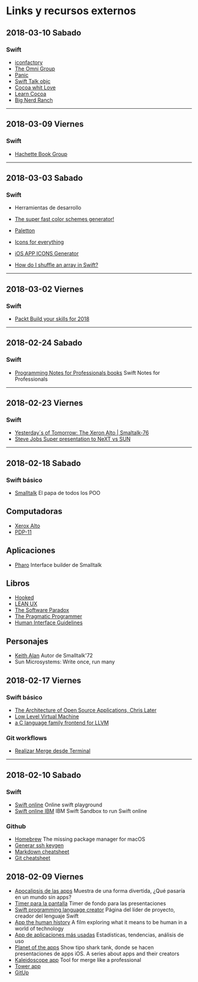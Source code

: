 # Links y recursos externos

## 2018-03-10 Sabado

### Swift
- [iconfactory](https://blog.iconfactory.com)
- [The Omni Group](https://www.omnigroup.com)
- [ Panic](https://panic.com)
- [Swift Talk objc](https://www.objc.io/issues/)
- [Cocoa whit Love](https://www.cocoawithlove.com)
- [Learn Cocoa](http://cocoadevcentral.com)
- [Big Nerd Ranch](https://www.bignerdranch.com)

---


## 2018-03-09 Viernes

### Swift
- [Hachette Book Group](https://www.hachettebookgroup.com/titles/sabine-hossenfelder/lost-in-math/9780465094264/)

---


## 2018-03-03 Sabado

### Swift
  - Herramientas de desarrollo
- [The super fast color schemes generator!](https://coolors.co)
- [Paletton](http://paletton.com/#uid=1000u0kllllaFw0g0qFqFg0w0aF)
- [Icons for everything](https://thenounproject.com)
- [iOS APP ICONS Generator](https://github.com/smallmuou/ios-icon-generator)

- [How do I shuffle an array in Swift?](https://stackoverflow.com/questions/24026510/how-do-i-shuffle-an-array-in-swift)

---

## 2018-03-02 Viernes

### Swift
- [Packt Build your skills for 2018](https://www.packtpub.com)

---

## 2018-02-24 Sabado

### Swift
- [Programming Notes for Professionals books](Goalkicker.com) Swift Notes for Professionals

---

## 2018-02-23 Viernes

### Swift
- [Yesterday´s of Tomorrow: The Xeron Alto | Smaltalk-76](https://www.youtube.com/watch?v=NqKyHEJe9_w)
- [Steve Jobs Super presentation to NeXT vs SUN](https://www.youtube.com/watch?v=oc40mLKRx7g)

---

## 2018-02-18 Sabado

### Swift básico

- [Smalltalk](https://es.wikipedia.org/wiki/Smalltalk) El papa de todos los POO

## Computadoras
- [Xerox Alto](https://es.wikipedia.org/wiki/Xerox_Alto)
- [PDP-11](https://es.wikipedia.org/wiki/PDP-11)

## Aplicaciones
- [Pharo](https://pharo.org) Interface builder de Smalltalk

## Libros
- [Hooked](https://itunes.apple.com/mx/book/hooked/id922743888?mt=11)
- [LEAN UX](https://itunes.apple.com/us/book/lean-ux/id1153810025?l=es&mt=11)
- [The Software Paradox](https://itunes.apple.com/us/book/the-software-paradox/id1017452895?mt=11)
- [The Pragmatic Programmer](https://www.nceclusters.no/globalassets/filer/nce/diverse/the-pragmatic-programmer.pdf)
- [Human Interface Guidelines](https://developer.apple.com/ios/human-interface-guidelines/overview/themes/)

## Personajes
- [Keith Alan](https://en.wikipedia.org/wiki/Alan_Keith) Autor de Smalltalk'72
- Sun Microsystems: Write once, run many

## 2018-02-17 Viernes

### Swift básico
- [The Architecture of Open Source Applications, Chris Later](https://isidore.co/calibre/get/pdf/4009)
- [Low Level Virtual Machine](http://llvm.org)
- [a C language family frontend for LLVM](http://clang.llvm.org)

### Git workflows
- [Realizar Merge desde Terminal](https://gist.github.com/mcniac/40343c893d26a0bd5bb7)
---

## 2018-02-10 Sabado

### Swift
- [Swift online](http://online.swiftplayground.run) Online swift playground
- [Swift online IBM](http://swift.sandbox.bluemix.net/) IBM Swift Sandbox to run Swift online

### Github
- [Homebrew](https://brew.sh/) The missing package manager for macOS
- [Generar ssh keygen](https://help.github.com/articles/generating-a-new-ssh-key-and-adding-it-to-the-ssh-agent/)
- [Markdown cheatsheet](https://github.com/adam-p/markdown-here/wiki/Markdown-Cheatsheet)
- [Git cheatsheet](https://gist.github.com/3zcurdia/6046220)

## 2018-02-09 Viernes

- [Apocalipsis de las apps](https://www.youtube.com/watch?v=FC0pT9xg1oI) Muestra de una forma divertida, ¿Qué pasaría en un mundo sin apps?
- [Timer para la pantalla](http://timer-timer.com) Timer de fondo para las presentaciones
- [Swift programming language creator](http://www.nondot.org/sabre/) Página del líder de proyecto, creador del lenguaje Swift
- [App the human history](http://appdocumentary.com) A film exploring what it means to be human in a world of technology
- [App de aplicaciones más usadas](https://www.appannie.com/en/) Estadísticas, tendencias, análisis de uso
- [Planet of the apps](https://www.planetoftheapps.com/en-us) Show tipo shark tank, donde se hacen presentaciones de apps iOS. A series about apps and their creators
- [Kaleidoscope app](https://www.kaleidoscopeapp.com) Tool for merge like a professional
- [Tower app](https://www.git-tower.com/mac/)
- [GitUp](https://itunes.apple.com/us/app/gitup-for-action/id1145796518?mt=8)
